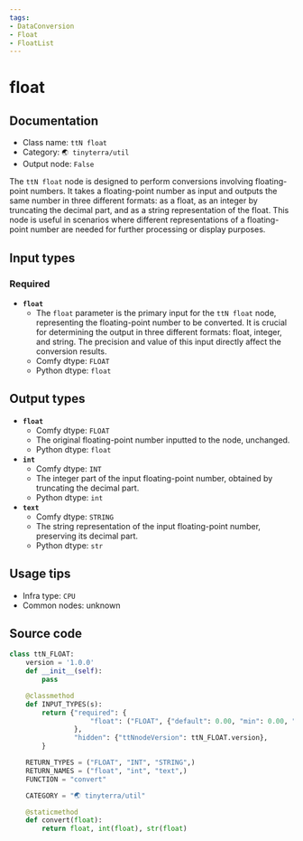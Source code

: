 ```yaml
---
tags:
- DataConversion
- Float
- FloatList
---
```


# float
## Documentation
- Class name: `ttN float`
- Category: `🌏 tinyterra/util`
- Output node: `False`

The `ttN float` node is designed to perform conversions involving floating-point numbers. It takes a floating-point number as input and outputs the same number in three different formats: as a float, as an integer by truncating the decimal part, and as a string representation of the float. This node is useful in scenarios where different representations of a floating-point number are needed for further processing or display purposes.
## Input types
### Required
- **`float`**
    - The `float` parameter is the primary input for the `ttN float` node, representing the floating-point number to be converted. It is crucial for determining the output in three different formats: float, integer, and string. The precision and value of this input directly affect the conversion results.
    - Comfy dtype: `FLOAT`
    - Python dtype: `float`
## Output types
- **`float`**
    - Comfy dtype: `FLOAT`
    - The original floating-point number inputted to the node, unchanged.
    - Python dtype: `float`
- **`int`**
    - Comfy dtype: `INT`
    - The integer part of the input floating-point number, obtained by truncating the decimal part.
    - Python dtype: `int`
- **`text`**
    - Comfy dtype: `STRING`
    - The string representation of the input floating-point number, preserving its decimal part.
    - Python dtype: `str`
## Usage tips
- Infra type: `CPU`
- Common nodes: unknown


## Source code
```python
class ttN_FLOAT:
    version = '1.0.0'
    def __init__(self):
        pass

    @classmethod
    def INPUT_TYPES(s):
        return {"required": {
                    "float": ("FLOAT", {"default": 0.00, "min": 0.00, "max": 0xffffffffffffffff, 'step': 0.01}),
                },
                "hidden": {"ttNnodeVersion": ttN_FLOAT.version},
        }

    RETURN_TYPES = ("FLOAT", "INT", "STRING",)
    RETURN_NAMES = ("float", "int", "text",)
    FUNCTION = "convert"

    CATEGORY = "🌏 tinyterra/util"

    @staticmethod
    def convert(float):
        return float, int(float), str(float)

```
